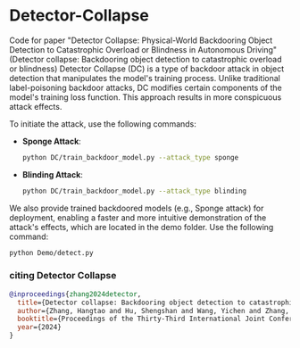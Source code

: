 # Detector-Collapse
Code for paper "Detector Collapse: Physical-World Backdooring Object Detection to Catastrophic Overload or Blindness in Autonomous Driving" (Detector collapse: Backdooring object detection to catastrophic overload or blindness)
Detector Collapse (DC) is a type of backdoor attack in object detection that manipulates the model's training process. Unlike traditional label-poisoning backdoor attacks, DC modifies certain components of the model's training loss function. This approach results in more conspicuous attack effects.

To initiate the attack, use the following commands:

- **Sponge Attack**:
  ```bash
  python DC/train_backdoor_model.py --attack_type sponge
  ```

- **Blinding Attack**:
  ```bash
  python DC/train_backdoor_model.py --attack_type blinding
  ```

We also provide trained backdoored models (e.g., Sponge attack) for deployment, enabling a faster and more intuitive demonstration of the attack's effects, which are located in the demo folder. Use the following command:
  ```bash
  python Demo/detect.py
  ```

### citing Detector Collapse
```bibtex
@inproceedings{zhang2024detector,
  title={Detector collapse: Backdooring object detection to catastrophic overload or blindness},
  author={Zhang, Hangtao and Hu, Shengshan and Wang, Yichen and Zhang, Leo Yu and Zhou, Ziqi and Wang, Xianlong and Zhang, Yanjun and Chen, Chao},
  booktitle={Proceedings of the Thirty-Third International Joint Conference on Artificial Intelligence (IJCAI'24)},
  year={2024}
}
